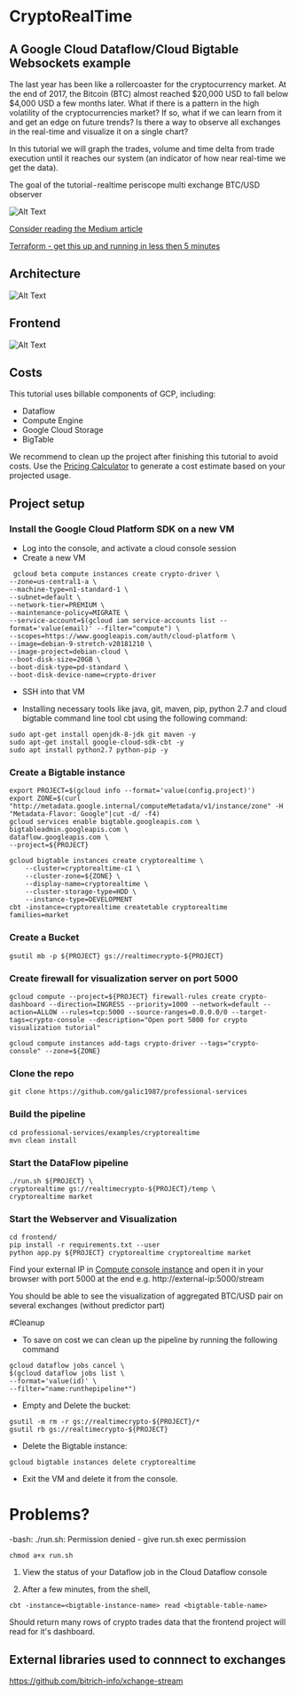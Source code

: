 # CryptoRealTime

## A Google Cloud Dataflow/Cloud Bigtable Websockets example

The last year has been like a rollercoaster for the cryptocurrency market. At the end of 2017, the Bitcoin (BTC) almost reached $20,000 USD to fall below $4,000 USD a few months later. What if there is a pattern in the high volatility of the cryptocurrencies market? If so, what if we can learn from it and get an edge on future trends? Is there a way to observe all exchanges in the real-time and visualize it on a single chart? 

In this tutorial we will graph the trades, volume and time delta from trade execution until it reaches our system (an indicator of how near real-time we get the data).

The goal of the tutorial - realtime periscope multi exchange BTC/USD observer

![Alt Text](crypto.gif)

[Consider reading the Medium article](https://medium.com/@igalic/bigtable-beam-dataflow-cryptocurrencies-gcp-terraform-java-maven-4e7873811e86)

[Terraform - get this up and running in less then 5 minutes](https://github.com/galic1987/professional-services/blob/master/examples/cryptorealtime/TERRAFORM-README.md)

## Architecture 
![Alt Text](https://i.ibb.co/dMc9bMz/Screen-Shot-2019-02-11-at-4-56-29-PM.png)

## Frontend  
![Alt Text](https://i.ibb.co/2S28KYq/Screen-Shot-2019-02-12-at-2-53-41-PM.png)

## Costs
This tutorial uses billable components of GCP, including:
- Dataflow
- Compute Engine
- Google Cloud Storage
- BigTable

We recommend to clean up the project after finishing this tutorial to avoid costs. Use the [Pricing Calculator](https://cloud.google.com/products/calculator/) to generate a cost estimate based on your projected usage.

## Project setup 
### Install the Google Cloud Platform SDK on a new VM
  * Log into the console, and activate a cloud console session
  * Create a new VM
```console
 gcloud beta compute instances create crypto-driver \
--zone=us-central1-a \
--machine-type=n1-standard-1 \
--subnet=default \
--network-tier=PREMIUM \
--maintenance-policy=MIGRATE \
--service-account=$(gcloud iam service-accounts list --format='value(email)' --filter="compute") \
--scopes=https://www.googleapis.com/auth/cloud-platform \
--image=debian-9-stretch-v20181210 \
--image-project=debian-cloud \
--boot-disk-size=20GB \
--boot-disk-type=pd-standard \
--boot-disk-device-name=crypto-driver
```


  * SSH into that VM
  
  * Installing necessary tools like java, git, maven, pip, python 2.7 and cloud bigtable command line tool cbt using the following command:
```console
sudo apt-get install openjdk-8-jdk git maven -y
sudo apt-get install google-cloud-sdk-cbt -y
sudo apt install python2.7 python-pip -y
```

### Create a Bigtable instance 
```console
export PROJECT=$(gcloud info --format='value(config.project)')
export ZONE=$(curl "http://metadata.google.internal/computeMetadata/v1/instance/zone" -H "Metadata-Flavor: Google"|cut -d/ -f4)
gcloud services enable bigtable.googleapis.com \
bigtableadmin.googleapis.com \
dataflow.googleapis.com \
--project=${PROJECT}

gcloud bigtable instances create cryptorealtime \
    --cluster=cryptorealtime-c1 \
    --cluster-zone=${ZONE} \
    --display-name=cryptorealtime \
    --cluster-storage-type=HDD \
    --instance-type=DEVELOPMENT
cbt -instance=cryptorealtime createtable cryptorealtime families=market
```

### Create a Bucket  
```console 
gsutil mb -p ${PROJECT} gs://realtimecrypto-${PROJECT}
```

### Create firewall for visualization server on port 5000
```console 
gcloud compute --project=${PROJECT} firewall-rules create crypto-dashboard --direction=INGRESS --priority=1000 --network=default --action=ALLOW --rules=tcp:5000 --source-ranges=0.0.0.0/0 --target-tags=crypto-console --description="Open port 5000 for crypto visualization tutorial"
  
gcloud compute instances add-tags crypto-driver --tags="crypto-console" --zone=${ZONE}
```
  

### Clone the repo
```console 
git clone https://github.com/galic1987/professional-services
```

### Build the pipeline
```console 
cd professional-services/examples/cryptorealtime
mvn clean install
```

### Start the DataFlow pipeline
```console 
./run.sh ${PROJECT} \
cryptorealtime gs://realtimecrypto-${PROJECT}/temp \
cryptorealtime market
``` 

### Start the Webserver and Visualization
```console 
cd frontend/
pip install -r requirements.txt --user
python app.py ${PROJECT} cryptorealtime cryptorealtime market
```

Find your external IP in [Compute console instance](https://console.cloud.google.com/compute/instances) and open it in your browser with port 5000 at the end e.g.
http://external-ip:5000/stream

You should be able to see the visualization of aggregated BTC/USD pair on several exchanges (without predictor part)


#Cleanup
* To save on cost we can clean up the pipeline by running the following command
```console 
gcloud dataflow jobs cancel \
$(gcloud dataflow jobs list \
--format='value(id)' \
--filter="name:runthepipeline*")
```

* Empty and Delete the bucket:
```console 
gsutil -m rm -r gs://realtimecrypto-${PROJECT}/*
gsutil rb gs://realtimecrypto-${PROJECT}
```

* Delete the Bigtable instance:
```console 
gcloud bigtable instances delete cryptorealtime
```

* Exit the VM and delete it from the console.


# Problems?
-bash: ./run.sh: Permission denied - give run.sh exec permission
```console 
chmod a+x run.sh 
```


1. View the status of your Dataflow job in the Cloud Dataflow console

1. After a few minutes, from the shell,

```console 
cbt -instance=<bigtable-instance-name> read <bigtable-table-name>
```

Should return many rows of crypto trades data that the frontend project will read for it's dashboard.


## External libraries used to connnect to exchanges 
https://github.com/bitrich-info/xchange-stream


